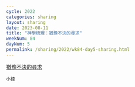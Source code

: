 ```yaml
---
cycle: 2022
categories: sharing
layout: sharing
date: 2023-08-11
title: "神學梳理：猶豫不決的尋求"
weekNum: 84
dayNum: 5
permalink: /sharing/2022/wk84-day5-sharing.html
---
```


[猶豫不決的尋求](https://eccseattle.github.io/media/sharing/2022/wk084/2023-08-11-bin.m4a)

`小錢`
